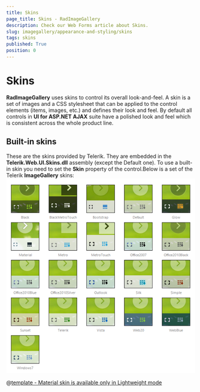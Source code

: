 ```yaml
---
title: Skins
page_title: Skins - RadImageGallery
description: Check our Web Forms article about Skins.
slug: imagegallery/appearance-and-styling/skins
tags: skins
published: True
position: 0
---
```


# Skins

**RadImageGallery** uses skins to control its overall look-and-feel. A skin is a set of images and a CSS stylesheet that can be applied to the control elements (items, images, etc.) and defines their look and feel. By default all controls in **UI for ASP.NET AJAX** suite have a polished look and feel which is consistent across the whole product line.

## Built-in skins

These are the skins provided by Telerik. They are embedded in the **Telerik.Web.UI.Skins.dll** assembly (except the Default one). To use a built-in skin you need to set the **Skin** property of the control.Below is a set of the Telerik **ImageGallery** skins:
![RadImageGallery](images/imagegallery-skins.png) 


 @[template - Material skin is available only in Lightweight mode](/_templates/common/skins-notes.md#material-only-in-lightweight) 


